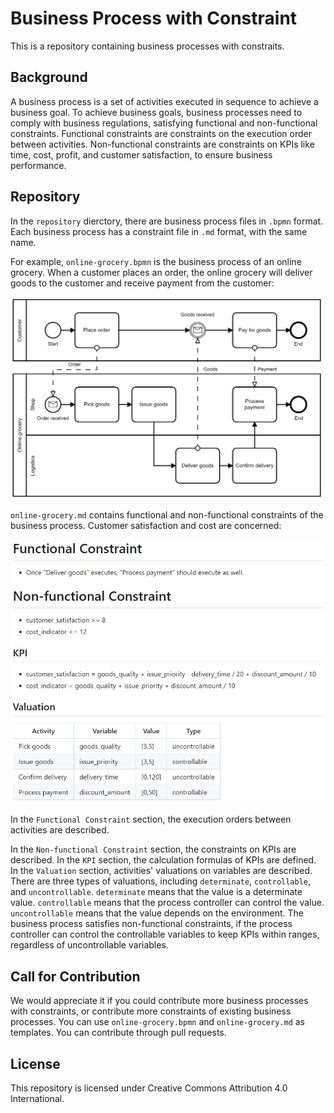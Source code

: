 # Business Process with Constraint

This is a repository containing business processes with constraits.

## Background

A business process is a set of activities executed in sequence to achieve a business goal. To achieve business goals, business processes need to comply with business regulations, satisfying functional and non-functional constraints. Functional constraints are constraints on the execution order between activities. Non-functional constraints are constraints on KPIs like time, cost, profit, and customer satisfaction, to ensure business performance.

## Repository

In the `repository` dierctory, there are business process files in `.bpmn` format. Each business process has a constraint file in `.md` format, with the same name.

For example, `online-grocery.bpmn` is the business process of an online grocery. When a customer places an order, the online grocery will deliver goods to the customer and receive payment from the customer:

<img src="image/online-grocery-bpmn.png" width="500px">

`online-grocery.md` contains functional and non-functional constraints of the business process. Customer satisfaction and cost are concerned:

<img src="image/online-grocery-md.png" width="500px">

In the `Functional Constraint` section, the execution orders between activities are described.

In the `Non-functional Constraint` section, the constraints on KPIs are described. In the `KPI` section, the calculation formulas of KPIs are defined. In the `Valuation` section, activities' valuations on variables are described. There are three types of valuations, including `determinate`, `controllable`, and `uncontrollable`. `determinate` means that the value is a determinate value. `controllable` means that the process controller can control the value. `uncontrollable` means that the value depends on the environment. The business process satisfies non-functional constraints, if the process controller can control the controllable variables to keep KPIs within ranges, regardless of uncontrollable variables.

## Call for Contribution

We would appreciate it if you could contribute more business processes with constraints, or contribute more constraints of existing business processes. You can use `online-grocery.bpmn` and `online-grocery.md` as templates. You can contribute through pull requests.

## License

This repository is licensed under Creative Commons Attribution 4.0 International.

